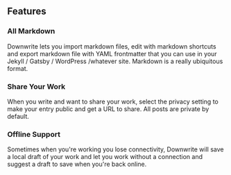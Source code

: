 ## Features

### All Markdown

Downwrite lets you import markdown files, edit with markdown shortcuts and export markdown file with YAML frontmatter that you can use in your Jekyll / Gatsby / WordPress /whatever site. Markdown is a really ubiquitous format.

### Share Your Work

When you write and want to share your work, select the privacy setting to make your entry public and get a URL to share. All posts are private by default.

### Offline Support

Sometimes when you're working you lose connectivity, Downwrite will save a local draft of your work and let you work without a connection and suggest a draft to save when you're back online.

